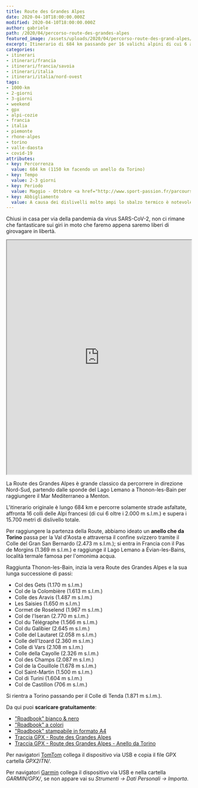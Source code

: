 ```yaml
---
title: Route des Grandes Alpes
date: 2020-04-10T18:00:00.000Z
modified: 2020-04-10T18:00:00.000Z
author: gabriele
path: /2020/04/percorso-route-des-grandes-alpes
featured_image: /assets/uploads/2020/04/percorso-route-des-grand-alpes/featured-image.jpg
excerpt: Itinerario di 684 km passando per 16 valichi alpini di cui 6 a più di 2.000 m di altezza. Si parte dal grande Lago Lemano per arrivare sul Mar Mediterraneo.
categories:
- itinerari
- itinerari/francia
- itinerari/francia/savoia
- itinerari/italia
- itinerari/italia/nord-ovest
tags:
- 1000-km
- 2-giorni
- 3-giorni
- weekend
- gpx
- alpi-cozie
- francia
- italia
- piemonte
- rhone-alpes
- torino
- valle-daosta
- covid-19
attributes:
- key: Percorrenza
  value: 684 km (1150 km facendo un anello da Torino)
- key: Tempo
  value: 2-3 giorni
- key: Periodo
  value: Maggio - Ottobre <a href="http://www.sport-passion.fr/parcours/etat-cols.php" target="_blank">verificare apertura colli</a>
- key: Abbigliamento
  value: A causa dei dislivelli molto ampi lo sbalzo termico è notevole, consigliato abbigliamento multistrato e un paio di guanti invernali in aggiunta a quelli estivi
---
```


Chiusi in casa per via della pandemia da virus SARS-CoV-2, non ci rimane che fantasticare sui giri in moto che faremo appena saremo liberi di girovagare in libertà.

<iframe src="https://www.google.com/maps/d/u/2/embed?mid=1dXZPnBCUsN1oP6Qd9_DuufahThKK_YAG" width="100%" height="640"></iframe>

La Route des Grandes Alpes è grande classico da percorrere in direzione Nord-Sud, partendo dalle sponde del Lago Lemano a Thonon-les-Bain per raggiungere il Mar Mediterraneo a Menton.

L'itinerario originale è lungo 684 km e percorre solamente strade asfaltate, affronta 16 colli delle Alpi francesi (di cui 6 oltre i 2.000 m s.l.m.) e supera i 15.700 metri di dislivello totale.

Per raggiungere la partenza della Route, abbiamo ideato un **anello che da Torino** passa per la Val d'Aosta e attraversa il confine svizzero tramite il Colle del Gran San Bernardo (2.473 m s.l.m.);
si entra in Francia con il Pas de Morgins (1.369 m s.l.m.) e raggiunge il Lago Lemano a Évian-les-Bains, località termale famosa per l'omonima acqua.

Raggiunta Thonon-les-Bain, inzia la vera Route des Grandes Alpes e la sua lunga successione di passi:

- Col des Gets (1.170 m s.l.m.)
- Col de la Colombière (1.613 m s.l.m.)
- Colle des Aravis (1.487 m s.l.m.)
- Les Saisies (1.650 m s.l.m.)
- Cormet de Roselend (1.967 m s.l.m.)
- Col de l'Iseran (2.770 m s.l.m.)
- Col du Télégraphe (1.566 m s.l.m.)
- Col du Galibier (2.645 m s.l.m.)
- Colle del Lautaret (2.058 m s.l.m.)
- Colle dell'Izoard (2.360 m s.l.m.)
- Colle di Vars (2.108 m s.l.m.)
- Colle della Cayolle (2.326 m s.l.m.)
- Col des Champs (2.087 m s.l.m.)
- Col de la Couillole (1.678 m s.l.m.)
- Col Saint-Martin (1.500 m s.l.m.)
- Col di Turini (1.604 m s.l.m.)
- Col de Castillon (706 m s.l.m.)

Si rientra a Torino passando per il Colle di Tenda (1.871 m s.l.m.).

Da qui puoi **scaricare gratuitamente**:

- ["Roadbook" bianco & nero](/assets/uploads/2020/04/percorso-route-des-grand-alpes/risorse/route_des_grandes_alpes-bw.pdf)
- ["Roadbook" a colori](/assets/uploads/2020/04/percorso-route-des-grand-alpes/risorse/route_des_grandes_alpes-color.pdf)
- ["Roadbook" stampabile in formato A4](/assets/uploads/2020/04/percorso-route-des-grand-alpes/risorse/route_des_grandes_alpes-a4.pdf)
- [Traccia GPX - Route des Grandes Alpes](/assets/uploads/2020/04/percorso-route-des-grand-alpes/risorse/route_des_grandes_alpes.gpx)
- [Traccia GPX - Route des Grandes Alpes - Anello da Torino](/assets/uploads/2020/04/percorso-route-des-grand-alpes/risorse/route_des_grandes_alpes-anello_torino.gpx)

<div class="message pro-tip">
  <p>Per navigatori <a href="https://amzn.to/34pYRZv" target="_blank">TomTom</a> collega il dispositivo via USB e copia il file GPX cartella <em>GPX2ITN/</em>.</p>
  <p>Per navigatori <a href="https://amzn.to/2UZJxzJ" target="_blank">Garmin</a> collega il dispositivo via USB e nella cartella <em>GARMIN/GPX/</em>, se non appare vai su <em>Strumenti -> Dati Personali -> Importa</em>.</p>
</div>

